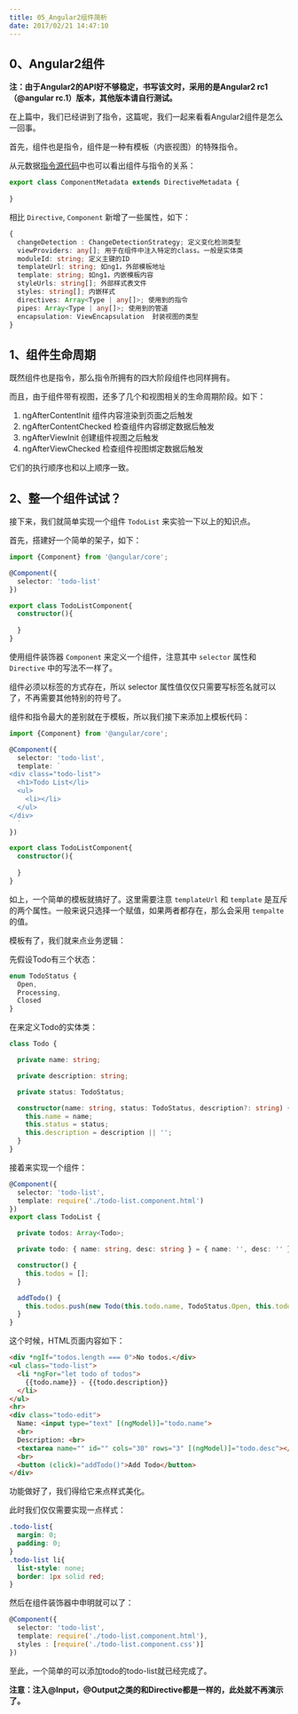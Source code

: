 ```yaml
---
title: 05_Angular2组件简析
date: 2017/02/21 14:47:10
---
```


## 0、Angular2组件

**注：由于Angular2的API好不够稳定，书写该文时，采用的是Angular2 rc1（@angular rc.1）版本，其他版本请自行测试。**

在上篇中，我们已经讲到了指令，这篇呢，我们一起来看看Angular2组件是怎么一回事。

首先，组件也是指令，组件是一种有模板（内嵌视图）的特殊指令。

从元数据[指令源代码](https://github.com/angular/angular/blob/2.0.0-rc.1/modules/%40angular/core/src/metadata/directives.ts)中也可以看出组件与指令的关系：

```typescript
export class ComponentMetadata extends DirectiveMetadata {
  
}
```

相比 ``Directive``, ``Component`` 新增了一些属性，如下：

```typescript
{
  changeDetection : ChangeDetectionStrategy; 定义变化检测类型
  viewProviders: any[]; 用于在组件中注入特定的class。一般是实体类
  moduleId: string; 定义主键的ID
  templateUrl: string; 如ng1，外部模板地址
  template: string; 如ng1，内嵌模板内容
  styleUrls: string[]; 外部样式表文件
  styles: string[]; 内嵌样式
  directives: Array<Type | any[]>; 使用到的指令
  pipes: Array<Type | any[]>; 使用到的管道
  encapsulation: ViewEncapsulation  封装视图的类型
}
```

## 1、组件生命周期

既然组件也是指令，那么指令所拥有的四大阶段组件也同样拥有。

而且，由于组件带有视图，还多了几个和视图相关的生命周期阶段。如下：

1. ngAfterContentInit 组件内容渲染到页面之后触发
2. ngAfterContentChecked 检查组件内容绑定数据后触发
3. ngAfterViewInit 创建组件视图之后触发
4. ngAfterViewChecked 检查组件视图绑定数据后触发

它们的执行顺序也和以上顺序一致。

## 2、整一个组件试试？

接下来，我们就简单实现一个组件 ``TodoList`` 来实验一下以上的知识点。

首先，搭建好一个简单的架子，如下：

```typescript
import {Component} from '@angular/core';

@Component({
  selector: 'todo-list'
})

export class TodoListComponent{
  constructor(){
    
  }
}
```

使用组件装饰器 ``Component`` 来定义一个组件，注意其中 ``selector`` 属性和 ``Directive`` 中的写法不一样了。

组件必须以标签的方式存在，所以 selector 属性值仅仅只需要写标签名就可以了，不再需要其他特别的符号了。 

组件和指令最大的差别就在于模板，所以我们接下来添加上模板代码：

```typescript
import {Component} from '@angular/core';

@Component({
  selector: 'todo-list',
  template: `
<div class="todo-list">
  <h1>Todo List</li>
  <ul>
    <li></li>
  </ul>
</div> 
  `
})

export class TodoListComponent{
  constructor(){
    
  }
}
```

如上，一个简单的模板就搞好了。这里需要注意 ``templateUrl`` 和 ``template`` 是互斥的两个属性。一般来说只选择一个赋值，如果两者都存在，那么会采用 ``tempalte`` 的值。

模板有了，我们就来点业务逻辑：

先假设Todo有三个状态：

```typescript
enum TodoStatus {
  Open,
  Processing,
  Closed
}
```

在来定义Todo的实体类：

```typescript
class Todo {

  private name: string;

  private description: string;

  private status: TodoStatus;

  constructor(name: string, status: TodoStatus, description?: string) {
    this.name = name;
    this.status = status;
    this.description = description || '';
  }
}
```

接着来实现一个组件：

```typescript
@Component({
  selector: 'todo-list',
  template: require('./todo-list.component.html')
})
export class TodoList {

  private todos: Array<Todo>;

  private todo: { name: string, desc: string } = { name: '', desc: '' };

  constructor() {
    this.todos = [];
  }

  addTodo() {
    this.todos.push(new Todo(this.todo.name, TodoStatus.Open, this.todo.desc));
  }
}
```

这个时候，HTML页面内容如下：

```html
<div *ngIf="todos.length === 0">No todos.</div>
<ul class="todo-list">
  <li *ngFor="let todo of todos">
    {{todo.name}} - {{todo.description}}
  </li>
</ul>
<hr>
<div class="todo-edit">
  Name: <input type="text" [(ngModel)]="todo.name">
  <br>
  Description: <br>
  <textarea name="" id="" cols="30" rows="3" [(ngModel)]="todo.desc"></textarea>
  <br>
  <button (click)="addTodo()">Add Todo</button>
</div>
```

功能做好了，我们得给它来点样式美化。

此时我们仅仅需要实现一点样式：

```css
.todo-list{
  margin: 0;
  padding: 0;
}
.todo-list li{
  list-style: none;
  border: 1px solid red;
}
```

然后在组件装饰器中申明就可以了：

```typescript
@Component({
  selector: 'todo-list',
  template: require('./todo-list.component.html'),
  styles : [require('./todo-list.component.css')]
})
```

至此，一个简单的可以添加todo的todo-list就已经完成了。

**注意：注入@Input，@Output之类的和Directive都是一样的，此处就不再演示了。**